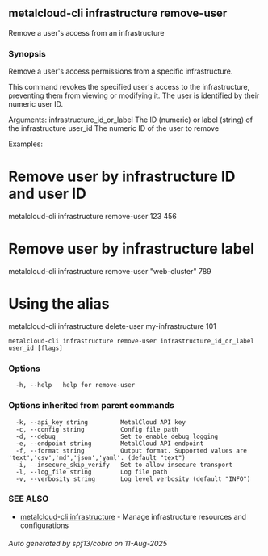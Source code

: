 ## metalcloud-cli infrastructure remove-user

Remove a user's access from an infrastructure

### Synopsis

Remove a user's access permissions from a specific infrastructure.

This command revokes the specified user's access to the infrastructure, preventing them 
from viewing or modifying it. The user is identified by their numeric user ID.

Arguments:
  infrastructure_id_or_label  The ID (numeric) or label (string) of the infrastructure
  user_id                     The numeric ID of the user to remove

Examples:
  # Remove user by infrastructure ID and user ID
  metalcloud-cli infrastructure remove-user 123 456

  # Remove user by infrastructure label
  metalcloud-cli infrastructure remove-user "web-cluster" 789

  # Using the alias
  metalcloud-cli infrastructure delete-user my-infrastructure 101

```
metalcloud-cli infrastructure remove-user infrastructure_id_or_label user_id [flags]
```

### Options

```
  -h, --help   help for remove-user
```

### Options inherited from parent commands

```
  -k, --api_key string         MetalCloud API key
  -c, --config string          Config file path
  -d, --debug                  Set to enable debug logging
  -e, --endpoint string        MetalCloud API endpoint
  -f, --format string          Output format. Supported values are 'text','csv','md','json','yaml'. (default "text")
  -i, --insecure_skip_verify   Set to allow insecure transport
  -l, --log_file string        Log file path
  -v, --verbosity string       Log level verbosity (default "INFO")
```

### SEE ALSO

* [metalcloud-cli infrastructure](metalcloud-cli_infrastructure.md)	 - Manage infrastructure resources and configurations

###### Auto generated by spf13/cobra on 11-Aug-2025
